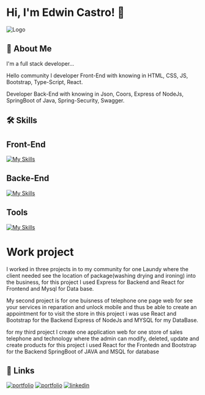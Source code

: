
# Hi, I'm Edwin Castro! 👋


![Logo](https://i.pinimg.com/originals/aa/36/97/aa36975172e46b30abf807d78858c96b.png)


## 🚀 About Me
I'm a full stack developer...

Hello community I developer Front-End with knowing in HTML, CSS, JS, Bootstrap, Type-Script, React.

Developer Back-End with knowing in Json, Coors, Express of NodeJs, SpringBoot of Java, Spring-Security, Swagger. 

## 🛠 Skills

## Front-End
[![My Skills](https://skillicons.dev/icons?i=js,html,css,bootstrap,figma,git,github,java,ts,tailwind,styledcomponents,sass,react,npm,nodejs,netlify,materialui)](https://skillicons.dev)
## Backe-End
[![My Skills](https://skillicons.dev/icons?i=java,sqlite,spring,postman,postgres,npm,nodejs,mysql,mongodb,maven,gradle,fastapi,express,docker)](https://skillicons.dev)
## Tools
[![My Skills](https://skillicons.dev/icons?i=vscode,wordpress,vite,visualstudio,sublime,linkedin,idea,eclipse,discord)](https://skillicons.dev)

# Work project

I worked in three projects in to my community for one Laundy where the client needed see the location of package(washing drying and ironing) into the business, for this project I used Express for Backend and React for Frontend and Mysql for Data base.

My second project is for one buisness of telephone one page web for see your services in reparation and unlock mobile and thus be able to create an appointment for to visit the store in this project i was use React and Bootstrap for the Backend Express of NodeJs and MYSQL for my DataBase.

for my third project I create one application web for one store of sales telephone and technology where the admin can modify, deleted, update and create products for this project i used React for the Frontedn and Bootstrap for the Backend SpringBoot of JAVA and MSQL for database


## 🔗 Links
[![portfolio](https://img.shields.io/badge/my_portfolio-Front_End-000?style=for-the-badge&logo=ko-fi&logoColor=yellow)](https://portafolio-frontend-rust.vercel.app/)
[![portfolio](https://img.shields.io/badge/my_portfolio-Back_Edn-000?style=for-the-badge&logo=ko-fi&logoColor=green)](https://portafolio-reack.vercel.app/)
[![linkedin](https://img.shields.io/badge/linkedin-0A66C2?style=for-the-badge&logo=linkedin&logoColor=white)](www.linkedin.com/in/edwin-castro-13a763272)

